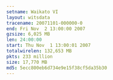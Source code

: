 ```yaml
---
setname: Waikato VI
layout: witsdata
tracename: 20071101-000000-0
end: Fri Nov  2 13:00:00 2007
gzsize: 6,025 MB
len: 24:00:00
start: Thu Nov  1 13:00:01 2007
totalwirelen: 132,653 MB
pkts: 233 million
size: 17,770 MB
md5: 5ecc800eb6d734e9e15f38cf5da35b30
---
```

